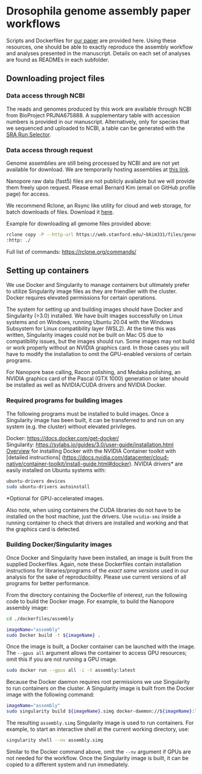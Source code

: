 # Drosophila genome assembly paper workflows
Scripts and Dockerfiles for [our paper](https://www.biorxiv.org/) are provided
here. Using these resources, one should be able to exactly reproduce the
assembly workflow and analyses presented in the manuscript. Details on each set
of analyses are found as READMEs in each subfolder.

## Downloading project files

### Data access through NCBI
The reads and genomes produced by this work are available through NCBI from
BioProject PRJNA675888. A supplementary table with accession numbers is provided
in our manuscript. Alternatively, only for species that we sequenced and
uploaded to NCBI, a table can be generated with the [SRA Run
Selector](https://www.ncbi.nlm.nih.gov/Traces/study/?acc=PRJNA675888). 

### Data access through request
Genome assemblies are still being processed by NCBI and are not yet available
for download. We are temporarily hosting assemblies at [this
link](https://web.stanford.edu/~bkim331/files/genomes/). 

Nanopore raw data (fast5) files are not publicly available but we will provide
them freely upon request. Please email Bernard Kim (email on GitHub profile
page) for access. 

We recommend Rclone, an Rsync like utility for cloud and web storage, for batch
downloads of files. Download it [here](https://rclone.org/downloads/). 

Example for downloading all genome files provided above:
```bash
rclone copy -P --http-url https://web.stanford.edu/~bkim331/files/genomes/
:http: ./
```

Full list of commands: https://rclone.org/commands/

## Setting up containers
We use Docker and Singularity to manage containers but ultimately prefer to
utilize Singularity image files as they are friendlier with the cluster. Docker
requires elevated permissions for certain operations. 

The system for setting up and building images should have Docker and Singularity
(>3.0) installed. We have built images successfully on Linux systems and on
Windows, running Ubuntu 20.04 with the Windows Subsystem for Linux compatibility
layer (WSL2). At the time this was written, Singularity images could not be
built on Mac OS due to compatibility issues, but the images should run. Some
images may not build or work properly without an NVIDIA graphics card. In those
cases you will have to modify the installation to omit the GPU-enabled versions
of certain programs.  

For Nanopore base calling, Racon polishing, and Medaka polishing, an NVIDIA
graphics card of the Pascal (GTX 1000) generation or later should be installed
as well as NVIDIA/CUDA drivers and NVIDIA Docker. 

### Required programs for building images

The following programs must be installed to build images. Once
a Singularity image has been built, it can be transferred to and run
on any system (e.g. the cluster) without elevated privileges.

Docker: https://docs.docker.com/get-docker/  
Singularity: https://sylabs.io/guides/3.0/user-guide/installation.html  
[Overview](https://github.com/NVIDIA/nvidia-docker) for installing Docker with
the NVIDIA Container toolkit with [detailed instructions]
(https://docs.nvidia.com/datacenter/cloud-native/container-toolkit/install-guide.html#docker).
NVIDIA drivers* are easily installed on Ubuntu systems with:    
```bash
ubuntu-drivers devices
sudo ubuntu-drivers autoinstall
```
*Optional for GPU-accelerated images.

Also note, when using containers the CUDA libraries do not have to be installed
on the host machine, just the drivers. Use `nvidia-smi` inside a running
container to check that drivers are installed and working and that the graphics
card is detected. 

### Building Docker/Singularity images

Once Docker and Singularity have been installed, an image is built from the
supplied Dockerfiles. Again, note these Dockerfiles contain installation
instructions for libraries/programs of the *exact same versions* used in our
analysis for the sake of reproducibility. Please use current versions of all
programs for better performance.  

From the directory containing the Dockerfile of interest, run the following code
to build the Docker image. For example, to build the Nanopore assembly image:   
```bash
cd ./dockerfiles/assembly

imageName="assembly"
sudo Docker build -t ${imageName} .
```  
Once the image is built, a Docker container can be launched with the image. The 
```--gpus all``` argument allows the container to access GPU resources; omit
this if you are not running a GPU image.
```bash
sudo docker run --gpus all -i -t assembly:latest
```
Because the Docker daemon requires root permissions we use Singularity 
to run containers on the cluster. A Singularity image is built from
the Docker image with the following command:
```bash
imageName="assembly"
sudo singularity build ${imageName}.simg docker-daemon://${imageName}:latest
```  
The resulting `assembly.simg` Singularity image is used to run
containers. For example, to start an interactive shell at the current
working directory, use:
```bash
singularity shell --nv assembly.simg
```
Similar to the Docker command above, omit the ```--nv``` argument if GPUs are
not needed for the workflow. Once the Singularity image is built, it can be
copied to a different system and run immediately.
